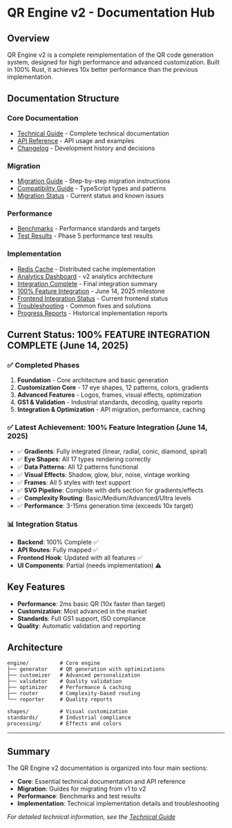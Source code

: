 # QR Engine v2 - Documentation Hub

## Overview
QR Engine v2 is a complete reimplementation of the QR code generation system, designed for high performance and advanced customization. Built in 100% Rust, it achieves 10x better performance than the previous implementation.

## Documentation Structure

### Core Documentation
- [Technical Guide](./core/technical-guide.md) - Complete technical documentation
- [API Reference](./core/api-reference.md) - API usage and examples
- [Changelog](./core/changelog.md) - Development history and decisions

### Migration
- [Migration Guide](./migration/guide.md) - Step-by-step migration instructions
- [Compatibility Guide](./migration/compatibility-guide.md) - TypeScript types and patterns
- [Migration Status](./migration/status.md) - Current status and known issues

### Performance
- [Benchmarks](./performance/benchmarks.md) - Performance standards and targets
- [Test Results](./performance/test-results.md) - Phase 5 performance test results

### Implementation
- [Redis Cache](./implementation/redis-cache.md) - Distributed cache implementation
- [Analytics Dashboard](./implementation/analytics-dashboard.md) - v2 analytics architecture
- [Integration Complete](./implementation/INTEGRATION_COMPLETE.md) - Final integration summary
- [100% Feature Integration](./QR_ENGINE_V2_INTEGRATION_COMPLETE.md) - June 14, 2025 milestone
- [Frontend Integration Status](./FRONTEND_INTEGRATION_STATUS.md) - Current frontend status
- [Troubleshooting](./implementation/troubleshooting-fixes.md) - Common fixes and solutions
- [Progress Reports](./implementation/progress-reports/) - Historical implementation reports

## Current Status: 100% FEATURE INTEGRATION COMPLETE (June 14, 2025)

### ✅ Completed Phases
1. **Foundation** - Core architecture and basic generation
2. **Customization Core** - 17 eye shapes, 12 patterns, colors, gradients
3. **Advanced Features** - Logos, frames, visual effects, optimization
4. **GS1 & Validation** - Industrial standards, decoding, quality reports
5. **Integration & Optimization** - API migration, performance, caching

### ✅ Latest Achievement: 100% Feature Integration (June 14, 2025)
- ✅ **Gradients**: Fully integrated (linear, radial, conic, diamond, spiral)
- ✅ **Eye Shapes**: All 17 types rendering correctly
- ✅ **Data Patterns**: All 12 patterns functional
- ✅ **Visual Effects**: Shadow, glow, blur, noise, vintage working
- ✅ **Frames**: All 5 styles with text support
- ✅ **SVG Pipeline**: Complete with defs section for gradients/effects
- ✅ **Complexity Routing**: Basic/Medium/Advanced/Ultra levels
- ✅ **Performance**: 3-15ms generation time (exceeds 10x target)

### 📊 Integration Status
- **Backend**: 100% Complete ✅
- **API Routes**: Fully mapped ✅
- **Frontend Hook**: Updated with all features ✅
- **UI Components**: Partial (needs implementation) ⚠️

## Key Features
- **Performance**: 2ms basic QR (10x faster than target)
- **Customization**: Most advanced in the market
- **Standards**: Full GS1 support, ISO compliance
- **Quality**: Automatic validation and reporting

## Architecture
```
engine/          # Core engine
├── generator    # QR generation with optimizations
├── customizer   # Advanced personalization
├── validator    # Quality validation
├── optimizer    # Performance & caching
├── router       # Complexity-based routing
└── reporter     # Quality reports

shapes/          # Visual customization
standards/       # Industrial compliance
processing/      # Effects and colors
```

---
## Summary

The QR Engine v2 documentation is organized into four main sections:
- **Core**: Essential technical documentation and API reference
- **Migration**: Guides for migrating from v1 to v2
- **Performance**: Benchmarks and test results
- **Implementation**: Technical implementation details and troubleshooting

*For detailed technical information, see the [Technical Guide](./core/technical-guide.md)*